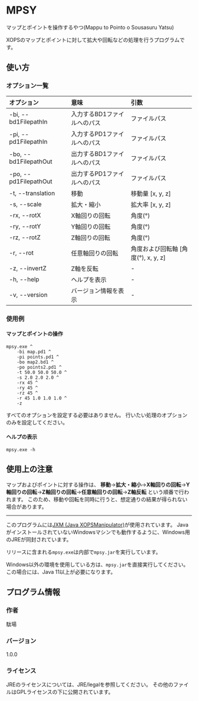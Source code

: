 # MPSY

マップとポイントを操作するやつ(Mappu to Pointo o Sousasuru Yatsu)

XOPSのマップとポイントに対して拡大や回転などの処理を行うプログラムです。

## 使い方

### オプション一覧

| オプション            | 意味                        | 引数                                |
| :-------------------- | :-------------------------- | :---------------------------------- |
| -bi, --bd1FilepathIn  | 入力するBD1ファイルへのパス | ファイルパス                        |
| -pi, --pd1FilepathIn  | 入力するPD1ファイルへのパス | ファイルパス                        |
| -bo, --bd1FilepathOut | 出力するBD1ファイルへのパス | ファイルパス                        |
| -po, --pd1FilepathOut | 出力するPD1ファイルへのパス | ファイルパス                        |
| -t, --translation     | 移動                        | 移動量 [x, y, z]                    |
| -s, --scale           | 拡大・縮小                  | 拡大率 [x, y, z]                    |
| -rx, --rotX           | X軸回りの回転               | 角度(°)                             |
| -ry, --rotY           | Y軸回りの回転               | 角度(°)                             |
| -rz, --rotZ           | Z軸回りの回転               | 角度(°)                             |
| -r, --rot             | 任意軸回りの回転            | 角度および回転軸 [角度(°), x, y, z] |
| -z, --invertZ         | Z軸を反転                   | -                                   |
| -h, --help            | ヘルプを表示                | -                                   |
| -v, --version         | バージョン情報を表示        | -                                   |

### 使用例

#### マップとポイントの操作

```
mpsy.exe ^
	-bi map.pd1 ^
	-pi points.pd1 ^
	-bo map2.bd1 ^
	-po points2.pd1 ^
	-t 50.0 50.0 50.0 ^
	-s 2.0 2.0 2.0 ^
	-rx 45 ^
	-ry 45 ^
	-rz 45 ^
	-r 45 1.0 1.0 1.0 ^
	-z
```

すべてのオプションを設定する必要はありません。
行いたい処理のオプションのみを設定してください。

#### ヘルプの表示

```
mpsy.exe -h
```

## 使用上の注意

マップおよびポイントに対する操作は、
**移動**→**拡大・縮小**→**X軸回りの回転**→**Y軸回りの回転**→**Z軸回りの回転**→**任意軸回りの回転**→**Z軸反転**
という順番で行われます。
このため、移動や回転を同時に行うと、想定通りの結果が得られない場合があります。

------

このプログラムには[JXM (Java XOPSManipulator)](https://github.com/Dabasan/jxm)が使用されています。
JavaがインストールされていないWindowsマシンでも動作するように、Windows用のJREが同封されています。

リリースに含まれる`mpsy.exe`は内部で`mpsy.jar`を実行しています。

Windows以外の環境を使用している方は、`mpsy.jar`を直接実行してください。
この場合には、Java 11以上が必要になります。

## プログラム情報

### 作者

駄場

### バージョン

1.0.0

### ライセンス

JREのライセンスについては、JRE/legalを参照してください。
その他のファイルはGPLライセンスの下に公開されています。

